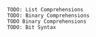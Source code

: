 

    TODO: List Comprehensions
    TODO: Binary Comprehensions
    TODO Binary Comprehensions
    TODO: Bit Syntax
